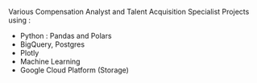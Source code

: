 Various Compensation Analyst and Talent Acquisition Specialist Projects using :
- Python : Pandas and Polars
- BigQuery, Postgres
- Plotly
- Machine Learning
- Google Cloud Platform (Storage)
